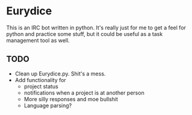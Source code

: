 # Eurydice

This is an IRC bot written in python. It's really just for me to get a feel for python and practice some stuff, but it could be useful as a task management tool as well.

## TODO

- Clean up Eurydice.py. Shit's a mess.
- Add functionality for 
  - project status
  - notifications when a project is at another person
  - More silly responses and moe bullshit
  - Language parsing?